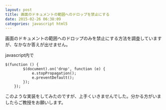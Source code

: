 ```yaml
---
layout: post
title: 画面のドキュメントの範囲へのドロップを禁止にする
date: 2015-02-26 06:38:09
categories: javascript html5
---
```

<p>画面のドキュメントの範囲へのドロップのみを禁止にする方法を調査していますが、なかなか答えが出せません。</p>

<p>javascript内で</p>

```
$(function () {
        $(document).on('drop', function (e) {
            e.stopPropagation();
            e.preventDefault();
        });
    });
```

<p>このような実装をしてみたのですが、上手くいきませんでした。分かる方がいましたらご教授をお願いします。</p>
